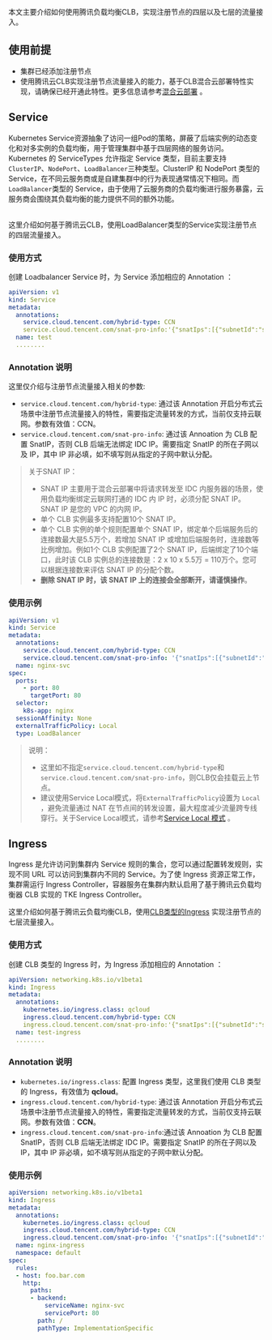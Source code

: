 本文主要介绍如何使用腾讯负载均衡CLB，实现注册节点的四层以及七层的流量接入。

## 使用前提
- 集群已经添加注册节点
- 使用腾讯云CLB实现注册节点流量接入的能力，基于CLB混合云部署特性实现，请确保已经开通此特性。更多信息请参考[混合云部署](https://cloud.tencent.com/document/product/214/48181) 。

## Service
Kubernetes Service资源抽象了访问一组Pod的策略，屏蔽了后端实例的动态变化和对多实例的负载均衡，用于管理集群中基于四层网络的服务访问。
Kubernetes 的 ServiceTypes 允许指定 Service 类型，目前主要支持 `ClusterIP`、`NodePort`、`LoadBalancer`三种类型。ClusterIP 和 NodePort 类型的 Service，在不同云服务商或是自建集群中的行为表现通常情况下相同。而`LoadBalancer`类型的 Service，由于使用了云服务商的负载均衡进行服务暴露，云服务商会围绕其负载均衡的能力提供不同的额外功能。

<br>这里介绍如何基于腾讯云CLB，使用LoadBalancer类型的Service实现注册节点的四层流量接入。

### 使用方式
创建 Loadbalancer Service 时，为 Service 添加相应的 Annotation ：
```yaml
apiVersion: v1
kind: Service
metadata:
  annotations:
    service.cloud.tencent.com/hybrid-type: CCN
    service.cloud.tencent.com/snat-pro-info:'{"snatIps":[{"subnetId":"subnet-12345678","ip":"192.168.0.1"}]}'
  name: test
  ........
```

### Annotation 说明
这里仅介绍与注册节点流量接入相关的参数:
- `service.cloud.tencent.com/hybrid-type`: 通过该 Annotation 开启分布式云场景中注册节点流量接入的特性，需要指定流量转发的方式，当前仅支持云联网。参数有效值：CCN。
- `service.cloud.tencent.com/snat-pro-info`: 通过该 Annoation 为 CLB 配置 SnatIP，否则 CLB 后端无法绑定 IDC IP。需要指定 SnatIP 的所在子网以及 IP，其中 IP 非必填，如不填写则从指定的子网中默认分配。

>关于SNAT IP：
>- SNAT IP 主要用于混合云部署中将请求转发至 IDC 内服务器的场景，使用负载均衡绑定云联网打通的 IDC 内 IP 时，必须分配 SNAT IP。SNAT IP 是您的 VPC 的内网 IP。
>- 单个 CLB 实例最多支持配置10个 SNAT IP。
>- 单个 CLB 实例的单个规则配置单个 SNAT IP，绑定单个后端服务后的连接数最大是5.5万个，若增加 SNAT IP 或增加后端服务时，连接数等比例增加。例如1个 CLB 实例配置了2个 SNAT IP，后端绑定了10个端口，此时该 CLB 实例总的连接数是：2 x 10 x 5.5万 = 110万个。您可以根据连接数来评估 SNAT IP 的分配个数。
>- **删除 SNAT IP 时，该 SNAT IP 上的连接会全部断开，请谨慎操作**。

### 使用示例

```yaml
apiVersion: v1
kind: Service
metadata:
  annotations:
    service.cloud.tencent.com/hybrid-type: CCN
    service.cloud.tencent.com/snat-pro-info: '{"snatIps":[{"subnetId":"xxxxxxxx"}]}'
  name: nginx-svc
spec:
  ports:
    - port: 80
      targetPort: 80
  selector:
    k8s-app: nginx
  sessionAffinity: None
  externalTrafficPolicy: Local
  type: LoadBalancer
```

>说明：
>- 这里如不指定`service.cloud.tencent.com/hybrid-type`和`service.cloud.tencent.com/snat-pro-info`，则CLB仅会挂载云上节点。
>- 建议使用Service Local模式，将`ExternalTrafficPolicy`设置为 `Local `，避免流量通过 NAT 在节点间的转发设置，最大程度减少流量跨专线穿行。关于Service Local模式，请参考[Service Local 模式](https://cloud.tencent.com/document/product/457/45492#service-local-.E6.A8.A1.E5.BC.8F) 。



## Ingress
Ingress 是允许访问到集群内 Service 规则的集合，您可以通过配置转发规则，实现不同 URL 可以访问到集群内不同的 Service。为了使 Ingress 资源正常工作，集群需运行 Ingress Controller，容器服务在集群内默认启用了基于腾讯云负载均衡器 CLB 实现的 TKE Ingress Controller。

这里介绍如何基于腾讯云负载均衡CLB，使用[CLB类型的Ingress](https://cloud.tencent.com/document/product/457/45685) 实现注册节点的七层流量接入。


### 使用方式
创建 CLB 类型的 Ingress 时，为 Ingress 添加相应的 Annotation ：
```yaml
apiVersion: networking.k8s.io/v1beta1
kind: Ingress
metadata:
  annotations:
    kubernetes.io/ingress.class: qcloud
    ingress.cloud.tencent.com/hybrid-type: CCN
    ingress.cloud.tencent.com/snat-pro-info:'{"snatIps":[{"subnetId":"subnet-12345678","ip":"192.168.0.1"}]}'
  name: test-ingress
  ........
```
### Annotation 说明
- `kubernetes.io/ingress.class`: 配置 Ingress 类型，这里我们使用 CLB 类型的 Ingress，有效值为 **qcloud**。
- `ingress.cloud.tencent.com/hybrid-type`: 通过该 Annotation 开启分布式云场景中注册节点流量接入的特性，需要指定流量转发的方式，当前仅支持云联网。参数有效值：**CCN**。
- `ingress.cloud.tencent.com/snat-pro-info`:通过该 Annoation 为 CLB 配置 SnatIP，否则 CLB 后端无法绑定 IDC IP。需要指定 SnatIP 的所在子网以及 IP，其中 IP 非必填，如不填写则从指定的子网中默认分配。

### 使用示例

```yaml
apiVersion: networking.k8s.io/v1beta1
kind: Ingress
metadata:
  annotations:
    kubernetes.io/ingress.class: qcloud
    ingress.cloud.tencent.com/hybrid-type: CCN
    ingress.cloud.tencent.com/snat-pro-info: '{"snatIps":[{"subnetId":"subnet-xxxxxx"}]}'
  name: nginx-ingress
  namespace: default
spec:
  rules:
  - host: foo.bar.com
    http:
      paths:
      - backend:
          serviceName: nginx-svc
          servicePort: 80
        path: /
        pathType: ImplementationSpecific

```


